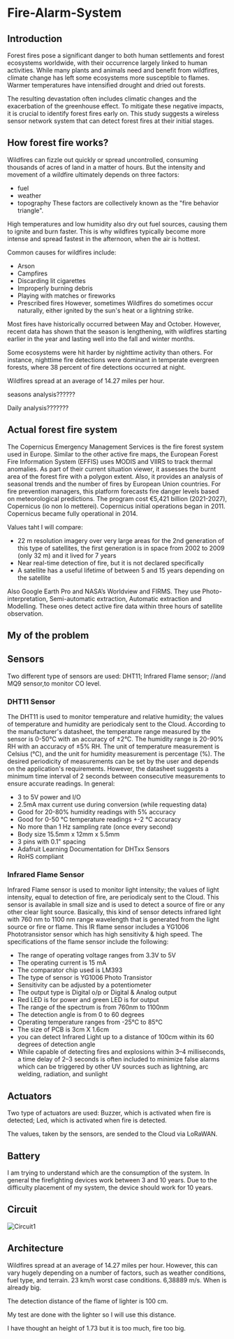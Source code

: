 # Fire-Alarm-System

## Introduction
Forest fires pose a significant danger to both human settlements and forest ecosystems worldwide, with their occurrence largely linked to human activities. While many plants and animals need and benefit from wildfires, climate change has left some ecosystems more susceptible to flames. Warmer temperatures have intensified drought and dried out forests.

The resulting devastation often includes climatic changes and the exacerbation of the greenhouse effect. To mitigate these negative impacts, it is crucial to identify forest fires early on. This study suggests a wireless sensor network system that can detect forest fires at their initial stages.

## How forest fire works?
Wildfires can fizzle out quickly or spread uncontrolled, consuming thousands of acres of land in a matter of hours. But the intensity and movement of a wildfire ultimately depends on three factors:
* fuel
* weather
* topography
These factors are collectively known as the "fire behavior triangle".

High temperatures and low humidity also dry out fuel sources, causing them to ignite and burn faster. This is why wildfires typically become more intense and spread fastest in the afternoon, when the air is hottest.

Common causes for wildfires include:
* Arson
* Campfires
* Discarding lit cigarettes
* Improperly burning debris
* Playing with matches or fireworks
* Prescribed fires
However, sometimes Wildfires do sometimes occur naturally, either ignited by the sun's heat or a lightning strike.

Most fires have historically occurred between May and October. However, recent data has shown that the season is lengthening, with wildfires starting earlier in the year and lasting well into the fall and winter months.

Some ecosystems were hit harder by nighttime activity than others. For instance, nighttime fire detections were dominant in temperate evergreen forests, where 38 percent of fire detections occurred at night.

Wildfires spread at an average of 14.27 miles per hour.

seasons analysis??????

Daily analysis???????

## Actual forest fire system
The Copernicus Emergency Management Services is the fire forest system used in Europe. Similar to the other active fire maps, the European Forest Fire Information System (EFFIS) uses MODIS and VIIRS to track thermal anomalies. As part of their current situation viewer, it assesses the burnt area of the forest fire with a polygon extent. Also, it provides an analysis of seasonal trends and the number of fires by European Union countries. For fire prevention managers, this platform forecasts fire danger levels based on meteorological predictions. The program cost €5,421 billion (2021-2027), Copernicus (io non lo metterei). Copernicus initial operations began in 2011. Copernicus became fully operational in 2014.  

Values taht I will compare:
* 22 m resolution imagery over very large areas for the 2nd generation of this type of satellites, the first generation is in space from 2002 to 2009 (only 32 m) and it lived for 7 years
* Near real-time detection of fire, but it is not declared specifically
* A satellite has a useful lifetime of between 5 and 15 years depending on the satellite

Also Google Earth Pro and NASA’s Worldview and FIRMS.
They use Photo-interpretation, Semi-automatic extraction, Automatic extraction and Modelling.
These ones detect active fire data within three hours of satellite observation.

## My of the problem



## Sensors
Two different type of sensors are used:
 DHT11;
 Infrared Flame sensor;
 //and MQ9 sensor,to monitor CO level.

### DHT11 Sensor
The DHT11 is used to monitor temperature and relative humidity; the values of temperature and humidity are periodicaly sent to the Cloud.
According to the manufacturer's datasheet, the temperature range measured by the sensor is 0-50°C with an accuracy of ±2°C. The humidity range is 20-90% RH with an accuracy of ±5% RH. The unit of temperature measurement is Celsius (°C), and the unit for humidity measurement is percentage (%). The desired periodicity of measurements can be set by the user and depends on the application's requirements. However, the datasheet suggests a minimum time interval of 2 seconds between consecutive measurements to ensure accurate readings.
In general:
* 3 to 5V power and I/O
* 2.5mA max current use during conversion (while requesting data)
* Good for 20-80% humidity readings with 5% accuracy
* Good for 0-50 °C temperature readings +-2 °C accuracy
* No more than 1 Hz sampling rate (once every second)
* Body size 15.5mm x 12mm x 5.5mm
* 3 pins with 0.1" spacing
* Adafruit Learning Documentation for DHTxx Sensors
* RoHS compliant

### Infrared Flame Sensor
Infrared Flame sensor is used to monitor light intensity; the values of light intensity, equal to detection of fire, are periodicaly sent to the Cloud.
This sensor is available in small size and is used to detect a source of fire or any other clear light source. Basically, this kind of sensor detects infrared light with 760 nm to 1100 nm range wavelength that is generated from the light source or fire or flame. This IR flame sensor includes a YG1006 Phototransistor sensor which has high sensitivity & high speed.
The specifications of the flame sensor include the following:
* The range of operating voltage ranges from 3.3V to 5V
* The operating current is 15 mA
* The comparator chip used is LM393
* The type of sensor is YG1006 Photo Transistor
* Sensitivity can be adjusted by a potentiometer
* The output type is Digital o/p or Digital & Analog output
* Red LED is for power and green LED is for output
* The range of the spectrum is from 760nm to 1100nm
* The detection angle is from 0 to 60 degrees
* Operating temperature ranges from -25℃ to 85℃
* The size of PCB is 3cm X 1.6cm
* you can detect Infrared Light up to a distance of 100cm within its 60 degrees of detection angle
* While capable of detecting fires and explosions within 3–4 milliseconds, a time delay of 2–3 seconds is often included to minimize false alarms which can be triggered by other UV sources such as lightning, arc welding, radiation, and sunlight

## Actuators
Two type of actuators are used:
Buzzer, which is activated when fire is detected;
Led, which is activated when fire is detected.

The values, taken by the sensors, are sended to the Cloud via LoRaWAN.

## Battery
I am trying to understand which are the consumption of the system. In general the firefighting devices work between 3 and 10 years. Due to the difficulty placement of my system, the device should work for 10 years.

## Circuit
![Circuit1](https://github.com/RicGobs/Fire-Alarm-System/blob/main/circuit.png) <br/>

## Architecture
Wildfires spread at an average of 14.27 miles per hour. However, this can vary hugely depending on a number of factors, such as weather conditions, fuel type, and terrain.
23 km/h worst case conditions. 6,38889 m/s. When is already big.

The detection distance of the flame of lighter is 100 cm.

My test are done with the lighter so I will use this distance.

I have thought an height of 1.73 but it is too much, fire too big.


